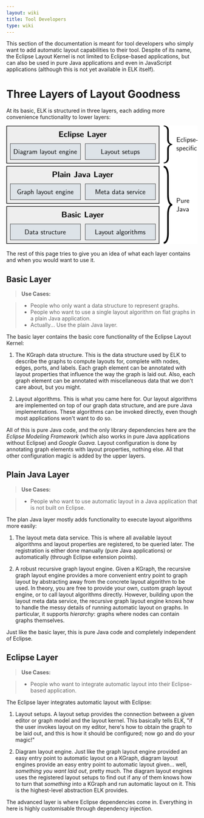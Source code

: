 ```yaml
---
layout: wiki
title: Tool Developers
type: wiki
---
```

This section of the documentation is meant for tool developers who simply want to add automatic layout capabilities to their tool. Despite of its name, the Eclipse Layout Kernel is not limited to Eclipse-based applications, but can also be used in pure Java applications and even in JavaScript applications (although this is not yet available in ELK itself).


# Three Layers of Layout Goodness

At its basic, ELK is structured in three layers, each adding more convenience functionality to lower layers:

![ELK Layers](graphics/layout_layers.png)

The rest of this page tries to give you an idea of what each layer contains and when you would want to use it.

## Basic Layer

> **Use Cases:**

> * People who only want a data structure to represent graphs.
> * People who want to use a single layout algorithm on flat graphs in a plain Java application.
> * Actually... Use the plain Java layer.

The basic layer contains the basic core functionality of the Eclipse Layout Kernel:

1. The KGraph data structure. This is the data structure used by ELK to describe the graphs to compute layouts for, complete with nodes, edges, ports, and labels. Each graph element can be annotated with layout properties that influence the way the graph is laid out. Also, each graph element can be annotated with miscellaneous data that we don't care about, but you might.

1. Layout algorithms. This is what you came here for. Our layout algorithms are implemented on top of our graph data structure, and are pure Java implementations. These algorithms can be invoked directly, even though most applications won't want to do so.

All of this is pure Java code, and the only library dependencies here are the _Eclipse Modeling Framework_ (which also works in pure Java applications without Eclipse) and _Google Guava_. Layout configuration is done by annotating graph elements with layout properties, nothing else. All that other configuration magic is added by the upper layers.

## Plain Java Layer

> **Use Cases:**

> * People who want to use automatic layout in a Java application that is not built on Eclipse.

The plan Java layer mostly adds functionality to execute layout algorithms more easily:

1. The layout meta data service. This is where all available layout algorithms and layout properties are registered, to be queried later. The registration is either done manually (pure Java applications) or automatically (through Eclipse extension points).

1. A robust recursive graph layout engine. Given a KGraph, the recursive graph layout engine provides a more convenient entry point to graph layout by abstracting away from the concrete layout algorithm to be used. In theory, you are free to provide your own, custom graph layout engine, or to call layout algorithms directly. However, building upon the layout meta data service, the recursive graph layout engine knows how to handle the messy details of running automatic layout on graphs. In particular, it supports _hierarchy_: graphs where nodes can contain graphs themselves.

Just like the basic layer, this is pure Java code and completely independent of Eclipse.

## Eclipse Layer

> **Use Cases:**

> * People who want to integrate automatic layout into their Eclipse-based application.

The Eclipse layer integrates automatic layout with Eclipse:

1. Layout setups. A layout setup provides the connection between a given editor or graph model and the layout kernel. This basically tells ELK, "if the user invokes layout on my editor, here's how to obtain the graph to be laid out, and this is how it should be configured; now go and do your magic!"

1. Diagram layout engine. Just like the graph layout engine provided an easy entry point to automatic layout on a KGraph, diagram layout engines provide an easy entry point to automatic layout given... well, _something you want laid out_, pretty much. The diagram layout engines uses the registered layout setups to find out if any of them knows how to turn that _something_ into a KGraph and run automatic layout on it. This is the highest-level abstraction ELK provides.

The advanced layer is where Eclipse dependencies come in. Everything in here is highly customisable through dependency injection.
